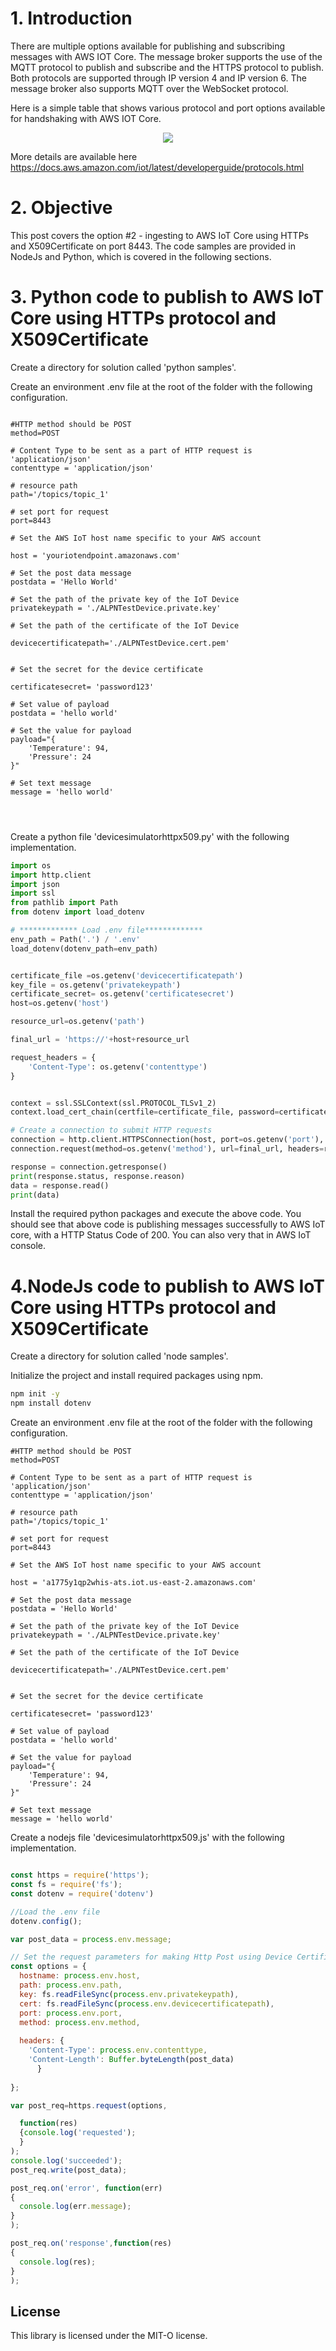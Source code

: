 # 1. Introduction
There are multiple options available for publishing and subscribing messages with AWS IOT Core. The message broker supports the use of the MQTT protocol to publish and subscribe and the HTTPS protocol to publish. Both protocols are supported through IP version 4 and IP version 6. The message broker also supports MQTT over the WebSocket protocol.

Here is a simple table that shows various protocol and port options available for handshaking with AWS IOT Core.
<p align="center">
<img src="/images/iotportprotocol.png">
</p>


More details are available here https://docs.aws.amazon.com/iot/latest/developerguide/protocols.html

# 2. Objective
This post covers the option #2 - ingesting to AWS IoT Core using HTTPs and X509Certificate on port 8443. The code samples are provided in NodeJs and Python, which is covered in the following sections.

# 3. Python code to publish to AWS IoT Core using HTTPs protocol and X509Certificate
Create a directory for solution called 'python samples'.

Create an environment .env file at the root of the folder  with the following configuration.

``` .env

#HTTP method should be POST
method=POST

# Content Type to be sent as a part of HTTP request is 'application/json'
contenttype = 'application/json'

# resource path
path='/topics/topic_1'

# set port for request
port=8443

# Set the AWS IoT host name specific to your AWS account

host = 'youriotendpoint.amazonaws.com'

# Set the post data message
postdata = 'Hello World'

# Set the path of the private key of the IoT Device
privatekeypath = './ALPNTestDevice.private.key'

# Set the path of the certificate of the IoT Device

devicecertificatepath='./ALPNTestDevice.cert.pem'


# Set the secret for the device certificate

certificatesecret= 'password123'

# Set value of payload
postdata = 'hello world'

# Set the value for payload
payload="{
    'Temperature': 94,
    'Pressure': 24
}"

# Set text message
message = 'hello world'




``` 

Create a python file 'devicesimulatorhttpx509.py' with the following implementation.

``` python
import os
import http.client
import json
import ssl
from pathlib import Path
from dotenv import load_dotenv

# ************* Load .env file*************
env_path = Path('.') / '.env'
load_dotenv(dotenv_path=env_path)


certificate_file =os.getenv('devicecertificatepath')
key_file = os.getenv('privatekeypath')
certificate_secret= os.getenv('certificatesecret')
host=os.getenv('host')

resource_url=os.getenv('path')

final_url = 'https://'+host+resource_url

request_headers = {
    'Content-Type': os.getenv('contenttype')
}


context = ssl.SSLContext(ssl.PROTOCOL_TLSv1_2)
context.load_cert_chain(certfile=certificate_file, password=certificate_secret,keyfile=key_file)

# Create a connection to submit HTTP requests
connection = http.client.HTTPSConnection(host, port=os.getenv('port'), context=context)
connection.request(method=os.getenv('method'), url=final_url, headers=request_headers, body=json.dumps(os.getenv('payload')))

response = connection.getresponse()
print(response.status, response.reason)
data = response.read()
print(data)
``` 

Install the required python packages and execute the above code. You should see that above code is publishing messages successfully to AWS IoT core, with a HTTP Status Code of 200. You can also very that in AWS IoT console.

# 4.NodeJs code to publish to AWS IoT Core using HTTPs protocol and X509Certificate
Create a directory for solution called 'node samples'.

Initialize the project and install required packages using npm.

``` bash 
npm init -y
npm install dotenv
``` 

Create an environment .env file at the root of the folder  with the following configuration.

``` .env
#HTTP method should be POST
method=POST

# Content Type to be sent as a part of HTTP request is 'application/json'
contenttype = 'application/json'

# resource path
path='/topics/topic_1'

# set port for request
port=8443

# Set the AWS IoT host name specific to your AWS account

host = 'a1775y1qp2whis-ats.iot.us-east-2.amazonaws.com'

# Set the post data message
postdata = 'Hello World'

# Set the path of the private key of the IoT Device
privatekeypath = './ALPNTestDevice.private.key'

# Set the path of the certificate of the IoT Device

devicecertificatepath='./ALPNTestDevice.cert.pem'


# Set the secret for the device certificate

certificatesecret= 'password123'

# Set value of payload
postdata = 'hello world'

# Set the value for payload
payload="{
    'Temperature': 94,
    'Pressure': 24
}"

# Set text message
message = 'hello world'

``` 

Create a nodejs file 'devicesimulatorhttpx509.js' with the following implementation.

``` javascript

const https = require('https');
const fs = require('fs');
const dotenv = require('dotenv')

//Load the .env file
dotenv.config();

var post_data = process.env.message;

// Set the request parameters for making Http Post using Device Certificate and Private Key
const options = {
  hostname: process.env.host,
  path: process.env.path,
  key: fs.readFileSync(process.env.privatekeypath),
  cert: fs.readFileSync(process.env.devicecertificatepath),
  port: process.env.port,
  method: process.env.method,
  
  headers: {
    'Content-Type': process.env.contenttype,
    'Content-Length': Buffer.byteLength(post_data)
      }
  
};

var post_req=https.request(options,

  function(res)
  {console.log('requested');
  }
);
console.log('succeeded');
post_req.write(post_data);

post_req.on('error', function(err)
{
  console.log(err.message);
}
);

post_req.on('response',function(res)
{
  console.log(res);
}
);


``` 


## License

This library is licensed under the MIT-O license. 

